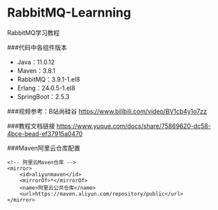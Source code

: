 # RabbitMQ-Learnning
RabbitMQ学习教程

###代码中各组件版本
- Java：11.0.12
- Maven：3.8.1
- RabbitMQ：3.9.1-1.el8
- Erlang：24.0.5-1.el8
- SpringBoot：2.5.3

###视频参考：B站尚硅谷
https://www.bilibili.com/video/BV1cb4y1o7zz

###教程文档链接
https://www.yuque.com/docs/share/75869620-dc58-4bce-bead-ef37915a0470

###Maven阿里云仓库配置
```
<!-- 阿里云Maven仓库 -->
<mirror>
    <id>aliyunmaven</id>
    <mirrorOf>*</mirrorOf>
    <name>阿里云公共仓库</name>
    <url>https://maven.aliyun.com/repository/public</url>
</mirror>
```
